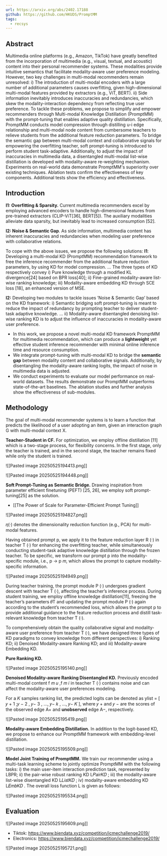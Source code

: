```yaml
---
url: https://arxiv.org/abs/2402.17188
github: https://github.com/HKUDS/PromptMM
tags:
  - recsys
---
```

## Abstract

Multimedia online platforms (e.g., Amazon, TikTok) have greatly benefited from the incorporation of multimedia (e.g., visual, textual, and acoustic) content into their personal recommender systems. These modalities provide intuitive semantics that facilitate modality-aware user preference modeling. However, two key challenges in multi-modal recommenders remain unresolved: i) The introduction of multi-modal encoders with a large number of additional parameters causes overfitting, given high-dimensional multi-modal features provided by extractors (e.g., ViT, BERT). ii) Side information inevitably introduces inaccuracies and redundancies, which skew the modality-interaction dependency from reflecting true user preference. To tackle these problems, we propose to simplify and empower recommenders through Multi-modal Knowledge Distillation (PromptMM) with the prompt-tuning that enables adaptive quality distillation. Specifically, PromptMM conducts model compression through distilling u-i edge relationship and multi-modal node content from cumbersome teachers to relieve students from the additional feature reduction parameters. To bridge the semantic gap between multi-modal context and collaborative signals for empowering the overfitting teacher, soft prompt-tuning is introduced to perform student task-adaptive. Additionally, to adjust the impact of inaccuracies in multimedia data, a disentangled multi-modal list-wise distillation is developed with modality-aware re-weighting mechanism. Experiments on real-world data demonstrate PromptMM's superiority over existing techniques. Ablation tests confirm the effectiveness of key components. Additional tests show the efficiency and effectiveness.

## Introduction

**I1: Overfitting & Sparsity.** Current multimedia recommenders excel by employing advanced encoders to handle high-dimensional features from pre-trained extractors (CLIP-ViT[36], BERT[5]). The auxiliary modalities alleviate data sparsity, but inevitably lead to increased consumption [52].

**I2: Noise & Semantic Gap**. As side information, multimedia content has inherent inaccuracies and redundancies when modeling user preference with collaborative relations.

To cope with the above issues, we propose the following solutions: **I1**: Developing a multi-modal KD (PromptMM) recommendation framework to free the inference recommender from the additional feature reduction parameters, by using KD for model compression. ... The three types of KD respectively convey i) Pure knowledge through a modified KL divergence[24] based on BPR loss[40]; ii) Fine-grained modality-aware list-wise ranking knowledge; iii) Modality-aware embedding KD through SCE loss [18], an enhanced version of MSE.

**I2:** Developing two modules to tackle issues ’Noise & Semantic Gap’ based on the KD framework: i) Semantic bridging soft prompt-tuning is meant to reduce the impact of redundancy by prompting teacher to deliver student-task adaptive knowledge.  ... ii) Modality-aware disentangled denoising list-wise ranking KD is to adjust the influence of inaccuracies in modality-aware user preference.

* In this work, we propose a novel multi-modal KD framework PromptMM for multimedia recommendation, which can produce a **lightweight** yet effective student inference recommender with minimal online inference time and resource consumption.
* We integrate prompt-tuning with multi-modal KD to bridge the **semantic gap** between modality content and collaborative signals. Additionally, by disentangling the modality-aware ranking logits, the impact of noise in multimedia data is adjusted.
* We conduct experiments to evaluate our model performance on real-world datasets. The results demonstrate our PromptMM outperforms state-of-the-art baselines. The ablation studies and further analysis show the effectiveness of sub-modules.

## Methodology

The goal of multi-modal recommender systems is to learn a function that predicts the likelihood of a user adopting an item, given an interaction graph G with multi-modal context X.

**Teacher-Student in CF.** For optimization, we employ offline distillation [11] which is a two-stage process, for flexibility concerns. In the first stage, only the teacher is trained, and in the second stage, the teacher remains fixed while only the student is trained.

![[Pasted image 20250525194413.png]]

![[Pasted image 20250525194448.png]]

**Soft Prompt-Tuning as Semantic Bridge.** Drawing inspiration from parameter efficient finetuning (PEFT) [25, 26], we employ soft prompt-tuning[25] as the solution.

* [[The Power of Scale for Parameter-Efficient Prompt Tuning]]

![[Pasted image 20250525194827.png]]

𝜂(·) denotes the dimensionality reduction function (e.g., PCA) for multi-modal features.

Having obtained prompt p, we apply it to the feature reduction layer R (·) in teacher T (·) for enhancing the overfitting teacher, while simultaneously conducting student-task adaptive knowledge distillation through the frozen teacher. To be specific, we transform our prompt p into the modality-specific module, i.e., p → p 𝑚, which allows the prompt to capture modality-specific information.

![[Pasted image 20250525194949.png]]

During teacher training, the prompt module P (·) undergoes gradient descent with teacher T (·), affecting the teacher’s inference process. During student training, we employ offline knowledge distillation[11], freezing the teacher’s parameters 𝜃T and updating the prompt module P (·) again according to the student’s recommended loss, which allows the prompt p to provide additional guidance to the feature reduction process and distill task-relevant knowledge from teacher T (·).

To comprehensively obtain the quality collaborative signal and modality-aware user preference from teacher T (·), we have designed three types of KD paradigms to convey knowledge from different perspectives: i) Ranking KD; ii) Denoised Modality-aware Ranking KD; and iii) Modality-aware Embedding KD.

**Pure Ranking KD.** 

![[Pasted image 20250525195140.png]]

**Denoised Modality-aware Ranking Disentangled KD.** Previously encoded multi-modal content f 𝑚 𝑢 ,f 𝑚 𝑖 in teacher T (·) contains noise and can affect the modality-aware user preferences modeling.

For a 𝐾 samples ranking list, the predicted logits can be denoted as ylist = [ 𝑦 + 1 ;𝑦 − 2 , 𝑦− 3 , ..., 𝑦− 𝑘 , ..., 𝑦− 𝐾 ], where 𝑦 + and 𝑦 − are the scores of the observed edge A+ and **unobserved** edge A−, respectively.

![[Pasted image 20250525195419.png]]

**Modality-aware Embedding Distillation.** In addition to the logit-based KD, we propose to enhance our PromptMM framework with embedding-level distillation.

![[Pasted image 20250525195509.png]]

**Model Joint Training of PromptMM.** We train our recommender using a multi-task learning scheme to jointly optimize PromptMM with the following tasks: i) the main user-item interaction prediction task, represented by LBPR; ii) the pair-wise robust ranking KD L𝑃𝑎𝑖𝑟𝐾𝐷 ; iii) the modality-aware list-wise disentangled KD L𝐿𝑖𝑠𝑡𝐾𝐷 ; iv) modality-aware embedding KD L𝐸𝑚𝑏𝐾𝐷 . The overall loss function L is given as follows:

![[Pasted image 20250525195534.png]]

## Evaluation

![[Pasted image 20250525195609.png]]
* Tiktok: https://www.biendata.xyz/competition/icmechallenge2019/
* Electronics: https://www.biendata.xyz/competition/icmechallenge2019/

![[Pasted image 20250525195721.png]]
